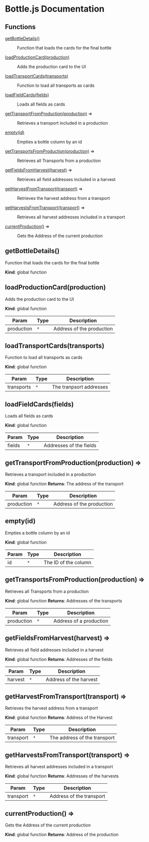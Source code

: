 # Bottle.js Documentation

## Functions

<dl>
<dt><a href="#getBottleDetails">getBottleDetails()</a></dt>
<dd><p>Function that loads the cards for the final bottle</p>
</dd>
<dt><a href="#loadProductionCard">loadProductionCard(production)</a></dt>
<dd><p>Adds the production card to the UI</p>
</dd>
<dt><a href="#loadTransportCards">loadTransportCards(transports)</a></dt>
<dd><p>Function to load all transports as cards</p>
</dd>
<dt><a href="#loadFieldCards">loadFieldCards(fields)</a></dt>
<dd><p>Loads all fields as cards</p>
</dd>
<dt><a href="#getTransportFromProduction">getTransportFromProduction(production)</a> ⇒</dt>
<dd><p>Retrieves a transport included in a production</p>
</dd>
<dt><a href="#empty">empty(id)</a></dt>
<dd><p>Empties a bottle column by an id</p>
</dd>
<dt><a href="#getTransportsFromProduction">getTransportsFromProduction(production)</a> ⇒</dt>
<dd><p>Retrieves all Transports from a production</p>
</dd>
<dt><a href="#getFieldsFromHarvest">getFieldsFromHarvest(harvest)</a> ⇒</dt>
<dd><p>Retrieves all field addresses included in a harvest</p>
</dd>
<dt><a href="#getHarvestFromTransport">getHarvestFromTransport(transport)</a> ⇒</dt>
<dd><p>Retrieves the harvest address from a transport</p>
</dd>
<dt><a href="#getHarvestsFromTransport">getHarvestsFromTransport(transport)</a> ⇒</dt>
<dd><p>Retrieves all harvest addresses included in a transport</p>
</dd>
<dt><a href="#currentProduction">currentProduction()</a> ⇒</dt>
<dd><p>Gets the Address of the current production</p>
</dd>
</dl>

<a name="getBottleDetails"></a>

## getBottleDetails()
Function that loads the cards for the final bottle

**Kind**: global function
<a name="loadProductionCard"></a>

## loadProductionCard(production)
Adds the production card to the UI

**Kind**: global function

| Param | Type | Description |
| --- | --- | --- |
| production | <code>\*</code> | Address of the production |

<a name="loadTransportCards"></a>

## loadTransportCards(transports)
Function to load all transports as cards

**Kind**: global function

| Param | Type | Description |
| --- | --- | --- |
| transports | <code>\*</code> | The tranpsort addresses |

<a name="loadFieldCards"></a>

## loadFieldCards(fields)
Loads all fields as cards

**Kind**: global function

| Param | Type | Description |
| --- | --- | --- |
| fields | <code>\*</code> | Addresses of the fields |

<a name="getTransportFromProduction"></a>

## getTransportFromProduction(production) ⇒
Retrieves a transport included in a production

**Kind**: global function
**Returns**: The address of the transport

| Param | Type | Description |
| --- | --- | --- |
| production | <code>\*</code> | Address of the production |

<a name="empty"></a>

## empty(id)
Empties a bottle column by an id

**Kind**: global function

| Param | Type | Description |
| --- | --- | --- |
| id | <code>\*</code> | The ID of the column |

<a name="getTransportsFromProduction"></a>

## getTransportsFromProduction(production) ⇒
Retrieves all Transports from a production

**Kind**: global function
**Returns**: Addresses of the transports

| Param | Type | Description |
| --- | --- | --- |
| production | <code>\*</code> | Address of a production |

<a name="getFieldsFromHarvest"></a>

## getFieldsFromHarvest(harvest) ⇒
Retrieves all field addresses included in a harvest

**Kind**: global function
**Returns**: Addresses of the fields

| Param | Type | Description |
| --- | --- | --- |
| harvest | <code>\*</code> | Address of the harvest |

<a name="getHarvestFromTransport"></a>

## getHarvestFromTransport(transport) ⇒
Retrieves the harvest address from a transport

**Kind**: global function
**Returns**: Address of the Harvest

| Param | Type | Description |
| --- | --- | --- |
| transport | <code>\*</code> | The address of the transport |

<a name="getHarvestsFromTransport"></a>

## getHarvestsFromTransport(transport) ⇒
Retrieves all harvest addresses included in a transport

**Kind**: global function
**Returns**: Addresses of the harvests

| Param | Type | Description |
| --- | --- | --- |
| transport | <code>\*</code> | Address of the transport |

<a name="currentProduction"></a>

## currentProduction() ⇒
Gets the Address of the current production

**Kind**: global function
**Returns**: Address of the production